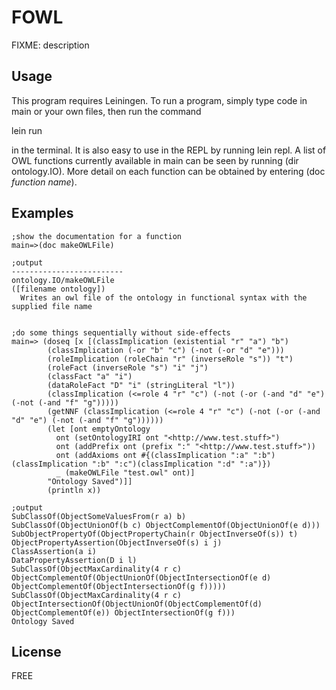 # FOWL
FIXME: description

## Usage
This program requires Leiningen. To run a program, simply type code in main or your own files, then run the command


lein run

in the terminal. It is also easy to use in the REPL by running lein repl. A list of OWL functions currently available in main can be seen by running (dir ontology.IO). More detail on each function can be obtained by entering (doc _function name_).

## Examples
```
;show the documentation for a function
main=>(doc makeOWLFile)

;output
-------------------------
ontology.IO/makeOWLFile
([filename ontology])
  Writes an owl file of the ontology in functional syntax with the supplied file name
  

;do some things sequentially without side-effects
main=> (doseq [x [(classImplication (existential "r" "a") "b")
	    (classImplication (-or "b" "c") (-not (-or "d" "e")))
	    (roleImplication (roleChain "r" (inverseRole "s")) "t")
	    (roleFact (inverseRole "s") "i" "j")
	    (classFact "a" "i")
	    (dataRoleFact "D" "i" (stringLiteral "l"))
	    (classImplication (<=role 4 "r" "c") (-not (-or (-and "d" "e") (-not (-and "f" "g")))))
	    (getNNF (classImplication (<=role 4 "r" "c") (-not (-or (-and "d" "e") (-not (-and "f" "g"))))))
	    (let [ont emptyOntology
		  ont (setOntologyIRI ont "<http://www.test.stuff>")
		  ont (addPrefix ont (prefix ":" "<http://www.test.stuff>"))
		  ont (addAxioms ont #{(classImplication ":a" ":b")(classImplication ":b" ":c")(classImplication ":d" ":a")})
		  _ (makeOWLFile "test.owl" ont)]
	    "Ontology Saved")]]
        (println x))

;output
SubClassOf(ObjectSomeValuesFrom(r a) b)
SubClassOf(ObjectUnionOf(b c) ObjectComplementOf(ObjectUnionOf(e d)))
SubObjectPropertyOf(ObjectPropertyChain(r ObjectInverseOf(s)) t)
ObjectPropertyAssertion(ObjectInverseOf(s) i j)
ClassAssertion(a i)
DataPropertyAssertion(D i l)
SubClassOf(ObjectMaxCardinality(4 r c) ObjectComplementOf(ObjectUnionOf(ObjectIntersectionOf(e d) ObjectComplementOf(ObjectIntersectionOf(g f)))))
SubClassOf(ObjectMaxCardinality(4 r c) ObjectIntersectionOf(ObjectUnionOf(ObjectComplementOf(d) ObjectComplementOf(e)) ObjectIntersectionOf(g f)))
Ontology Saved
```

## License
FREE

